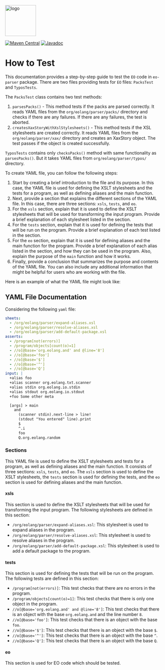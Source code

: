 <img alt="logo" src="https://www.objectionary.com/cactus.svg" height="100px" />

[![Maven Central](https://img.shields.io/maven-central/v/org.eolang/eo-parser.svg)](https://maven-badges.herokuapp.com/maven-central/org.eolang/eo-parser)
[![Javadoc](https://www.javadoc.io/badge/org.eolang/eo-parser.svg)](https://www.javadoc.io/doc/org.eolang/eo-parser)

# How to Test

This documentation provides a step-by-step guide to test the `EO` code in `eo-parser` package. There
are two files providing tests for `EO` files: `PacksTest` and `TyposTests`.

The `PacksTest` class contains two test methods:

1. `parsesPacks()` - This method tests if the packs are parsed correctly. It reads YAML files from
the `org/eolang/parser/packs/` directory and checks if there are any failures. If there are any
failures, the test is aborted.
2. `createsXaxStoryWithXslStylesheets()` - This method tests if the XSL stylesheets are created
correctly. It reads YAML files from the `org/eolang/parser/xax/` directory and creates an XaxStory
object. The test passes if the object is created successfully.

`TyposTests` contains only `checksPacks()` method with same functionality as `parsesPacks()`. But it
takes YAML files from `org/eolang/parser/typos/` directory.

To create YAML file, you can follow the following steps:

1. Start by creating a brief introduction to the file and its purpose. In this case, the YAML file
is used for defining the XSLT stylesheets and the tests for a program, as well as defining aliases
and the main function.
2. Next, provide a section that explains the different sections of the YAML file. In this case,
there are three sections: `xsls`, `tests`, and `eo`.
3. For the `xsls` section, explain that it is used to define the XSLT stylesheets that will be used
for transforming the input program. Provide a brief explanation of each stylesheet listed in the
section.
4. For the `tests` section, explain that it is used for defining the tests that will be run on the
program. Provide a brief explanation of each test listed in the section.
5. For the `eo` section, explain that it is used for defining aliases and the main function for the
program. Provide a brief explanation of each alias listed in the section, and how they can be used
in the program. Also, explain the purpose of the `main` function and how it works.
6. Finally, provide a conclusion that summarizes the purpose and contents of the YAML file. You can
also include any additional information that might be helpful for users who are working with the
file.

Here is an example of what the YAML file might look like:

## YAML File Documentation

Considering the following `yaml` file:

```yaml
sheets:
  - /org/eolang/parser/expand-aliases.xsl
  - /org/eolang/parser/resolve-aliases.xsl
  - /org/eolang/parser/add-default-package.xsl
asserts:
  - /program[not(errors)]
  - /program/objects[count(o)=1]
  - //o[@base='org.eolang.and' and @line='8']
  - //o[@base='foo']
  - //o[@base='$']
  - //o[@base='^']
  - //o[@base='Q']
input: |
  +alias foo
  +alias scanner org.eolang.txt.scanner
  +alias stdin org.eolang.io.stdin
  +alias stdout org.eolang.io.stdout
  +foo Some other meta

  [args] > main
    and
      (scanner stdin).next-line > line!
      (stdout "You entered" line).print
      $
      ^.i
      foo
      Q.org.eolang.random
```

### Sections

This YAML file is used to define the XSLT stylesheets and tests for a program, as well as defining
aliases and the main function. It consists of three sections: `xsls`, `tests`, and `eo`. The `xsls`
section is used to define the XSLT stylesheets, the `tests` section is used for defining the tests,
and the `eo` section is used for defining aliases and the main function.

#### xsls

This section is used to define the XSLT stylesheets that will be used for transforming the input
program. The following stylesheets are defined in this section:

- `/org/eolang/parser/expand-aliases.xsl`: This stylesheet is used to expand aliases in the program.
- `/org/eolang/parser/resolve-aliases.xsl`: This stylesheet is used to resolve aliases in the
program.
- `/org/eolang/parser/add-default-package.xsl`: This stylesheet is used to add a default package to
the program.

#### tests

This section is used for defining the tests that will be run on the program. The following tests are
defined in this section:

- `/program[not(errors)]`: This test checks that there are no errors in the program.
- `/program/objects[count(o)=1]`: This test checks that there is only one object in the program.
- `//o[@base='org.eolang.and' and @line='8']`: This test checks that there is an object with the
base `org.eolang.and` and the line number `8`.
- `//o[@base='foo']`: This test checks that there is an object with the base `foo`.
- `//o[@base='$']`: This test checks that there is an object with the base `$`.
- `//o[@base='^']`: This test checks that there is an object with the base `^`.
- `//o[@base='Q']`: This test checks that there is an object with the base `Q`.

#### eo

This section is used for EO code which should be tested.
